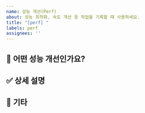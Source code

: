 ```yaml
---
name: 성능 개선(Perf)
about: 성능 최적화, 속도 개선 등 작업을 기록할 때 사용하세요.
title: "[perf] "
labels: perf
assignees: ''
---
```


## 🚀 어떤 성능 개선인가요?
<!-- 성능 개선의 목적과 범위를 한 줄로 설명해주세요 -->

## ✅ 상세 설명
<!-- 구체적으로 어떤 부분을 어떻게 개선할지 자유롭게 작성 -->

## 📝 기타
<!-- 추가로 남기고 싶은 말 --> 